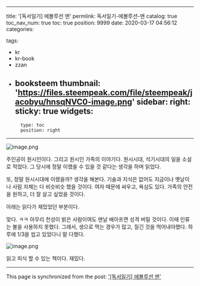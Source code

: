 
---
title: '[독서일기] 에볼루션 맨'
permlink: 독서일기-에볼루션-맨
catalog: true
toc_nav_num: true
toc: true
position: 9999
date: 2020-03-17 04:56:12
categories:

tags:
- kr
- kr-book
- zzan
- booksteem
thumbnail: 'https://files.steempeak.com/file/steempeak/jacobyu/hnsqNVC0-image.png'
sidebar:
    right:
        sticky: true
widgets:
    -
        type: toc
        position: right
---




![image.png](https://files.steempeak.com/file/steempeak/jacobyu/hnsqNVC0-image.png)

주인공이 원시인이다. 그리고 원시인 가족의 이야기다. 원시시대, 석기시대의 일을 소설로 적었다. 그 당시에 정말 이랬을 수 있을 것 같다는 생각을 하며 읽었다.

또, 정말 원시시대에 이랬을까? 생각을 해본다. 기술과 지식은 없어도 지금이나 옛날이나 사람 자체는 다 비슷비슷 했을 것이다. 여자 때문에 싸우고, 욕심도 있다. 가족의 안전을 원하고, 더 잘 살고 싶었을 것이다.

아래는 읽다가 재밌었던 부분이다. 

맞다. ㅋㅋ 아무리 천성이 밝은 사람이여도 맨날 배아프면 성격 버릴 것이다. 이때 인류는 불을 사용하지 못했다. 그래서, 생으로 먹는 경우가 많고, 질긴 것을 먹어내야했다. 하루에 1/3을 씹고 있었다니 말 다했다.


![image.png](https://steemitimages.com/300x0/https://files.steempeak.com/file/steempeak/jacobyu/Y7vfvrxr-image.png)

읽고 피식 할 수 있는 책이다. 재밌다.




- - -

This page is synchronized from the post: ['[독서일기] 에볼루션 맨'](https://steempeak.com/@jacobyu/2b5av3)
